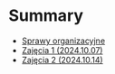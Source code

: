# Summary

- [Sprawy organizacyjne](./organizational.md)
- [Zajęcia 1 (2024.10.07)](./class_2024_10_07.md)
- [Zajęcia 2 (2024.10.14)](./class_2024_10_14.md)
